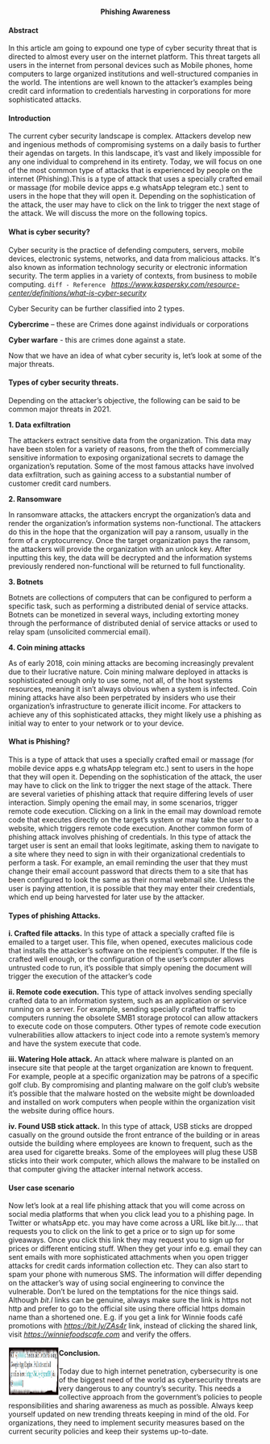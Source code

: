 

<p align="center"> <b>Phishing Awareness</b> </p>


#### Abstract ####

In this article am going to expound one type of cyber security threat that is directed to almost every user on the internet platform. This threat targets all users in the internet from personal devices such as Mobile phones, home computers to large organized institutions and well-structured companies in the world.
The intentions are well known to the attacker’s examples being credit card information to credentials harvesting in corporations for more sophisticated attacks.

#### Introduction ####  

The current cyber security landscape is complex. Attackers develop new and ingenious methods of compromising systems on a daily basis to further their agendas on targets. In this landscape, it’s vast and likely impossible for any one individual to comprehend in its entirety.
Today, we will focus on one of the most common type of attacks that is experienced by people on the internet (Phishing).This is a type of attack that uses a specially crafted email or massage (for mobile device apps e.g whatsApp telegram etc.) sent to users in the hope that they will open it. Depending on the sophistication of the attack, the user may have to click on the link to trigger the next stage of the attack. We will discuss the more on the following topics. 

#### What is cyber security? #### 

Cyber security is the practice of defending computers, servers, mobile devices, electronic systems, networks, and data from malicious attacks. It's also known as information technology security or electronic information security. The term applies in a variety of contexts, from business to mobile computing. ```diff - Reference ``` *https://www.kaspersky.com/resource-center/definitions/what-is-cyber-security*

Cyber Security can be further classified into 2 types. 

**Cybercrime** – these are Crimes done against individuals or corporations 

**Cyber warfare** - this are crimes done against a  state.

Now that we have an idea of what cyber security is, let’s look at some of the major threats.

#### Types of cyber security threats. #### 

Depending on the attacker’s objective, the following can be said to be common major threats in 2021.

**1.	Data exfiltration**

The attackers extract sensitive data from the organization. This data may have been stolen for a variety of reasons, from the theft of commercially sensitive information to exposing organizational secrets to damage the organization’s reputation. Some of the most famous attacks have involved data exfiltration, such as gaining access to a substantial number of customer credit card numbers.

**2.	Ransomware**

In ransomware attacks, the attackers encrypt the organization’s data and render the organization’s information systems non-functional. The attackers do this in the hope that the organization will pay a ransom, usually in the form of a cryptocurrency. Once the target organization pays the ransom, the attackers will provide the organization with an unlock key. After inputting this key, the data will be decrypted and the information systems previously rendered non-functional will be returned to full functionality.

**3.	Botnets**

Botnets are collections of computers that can be configured to perform a specific task, such as performing a distributed denial of service attacks. Botnets can be monetized in several ways, including extorting money through the performance of distributed denial of service attacks or used to relay spam (unsolicited commercial email).

**4.	Coin mining attacks**

As of early 2018, coin mining attacks are becoming increasingly prevalent due to their lucrative nature. Coin mining malware deployed in attacks is sophisticated enough only to use some, not all, of the host systems resources, meaning it isn’t always obvious when a system is infected. Coin mining attacks have also been perpetrated by insiders who use their organization’s infrastructure to generate illicit income.
For attackers to achieve any of this sophisticated attacks, they might likely use a phishing as initial way to enter to your network or to your device.

#### What is Phishing? #### 

This is a type of attack that uses a specially crafted email or massage (for mobile device apps e.g whatsApp telegram etc.) sent to users in the hope that they will open it. Depending on the sophistication of the attack, the user may have to click on the link to trigger the next stage of the attack.
There are several varieties of phishing attack that require differing levels of user interaction. Simply opening the email may, in some scenarios, trigger remote code execution. Clicking on a link in the email may download remote code that executes directly on the target’s system or may take the user to a website, which triggers remote code execution.
Another common form of phishing attack involves phishing of credentials. In this type of attack the target user is sent an email that looks legitimate, asking them to navigate to a site where they need to sign in with their organizational credentials to perform a task. For example, an email reminding the user that they must change their email account password that directs them to a site that has been configured to look the same as their normal webmail site. Unless the user is paying attention, it is possible that they may enter their credentials, which end up being harvested for later use by the attacker.

#### Types of phishing Attacks. #### 

**i.	Crafted file attacks.**
In this type of attack a specially crafted file is emailed to a target user. This file, when opened, executes malicious code that installs the attacker’s software on the recipient’s computer. If the file is crafted well enough, or the configuration of the user’s computer allows untrusted code to run, it’s possible that simply opening the document will trigger the execution of the attacker’s code

**ii.	Remote code execution.**
This type of attack involves sending specially crafted data to an information system, such as an application or service running on a server. For example, sending specially crafted traffic to computers running the obsolete SMB1 storage protocol can allow attackers to execute code on those computers. Other types of remote code execution vulnerabilities allow attackers to inject code into a remote system’s memory and have the system execute that code.

**iii.	Watering Hole attack.**
An attack where malware is planted on an insecure site that people at the target organization are known to frequent. For example, people at a specific organization may be patrons of a specific golf club. By compromising and planting malware on the golf club’s website it’s possible that the malware hosted on the website might be downloaded and installed on work computers when people within the organization visit the website during office hours.

**iv.	Found USB stick attack.**
In this type of attack, USB sticks are dropped casually on the ground outside the front entrance of the building or in areas outside the building where employees are known to frequent, such as the area used for cigarette breaks. Some of the employees will plug these USB sticks into their work computer, which allows the malware to be installed on that computer giving the attacker internal network access.

#### User case scenario #### 

Now let’s look at a real life phishing attack that you will come across on social media platforms that when you click lead you to a phishing page.
In Twitter or whatsApp etc. you may have come across a URL like bit.ly…. that requests you to click on the link to get a price or to sign up for some giveaways. Once you click this link they may request you to sign up for prices or different enticing stuff. When they get your info e.g. email they can sent emails with more sophisticated attachments when you open trigger attacks for credit cards information collection etc. They can also start to spam your phone with numerous SMS.
The information will differ depending on the attacker’s way of using social engineering to convince the vulnerable. Don’t be lured on the temptations for the nice things said. Although *bit.l* links can be genuine, always make sure the link is https not http and prefer to go to the official site using there official https domain name than a shortened one. E.g. if you get a link for Winnie foods café promotions with *https://bit.ly/ZAs4r*  link, instead of clicking the shared link, visit *https://winniefoodscafe.com* and verify the offers.

<img align="left" width="100" height="100" src="phishing.PNG">


#### Conclusion. #### 

Today due to high internet penetration, cybersecurity is one of the biggest need of the world as cybersecurity threats are very dangerous to any country’s security. This needs a collective approach from the government’s policies to people responsibilities and sharing awareness as much as possible.
Always keep yourself updated on new trending threats keeping in mind of the old. For organizations, they need to implement security measures based on the current security policies and keep their systems up-to-date. 

